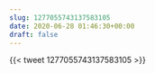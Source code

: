 ```yaml
---
slug: 1277055743137583105
date: 2020-06-28 01:46:30+00:00
draft: false
---
```


{{< tweet 1277055743137583105 >}}
